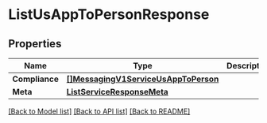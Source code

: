 # ListUsAppToPersonResponse

## Properties

Name | Type | Description | Notes
------------ | ------------- | ------------- | -------------
**Compliance** | [**[]MessagingV1ServiceUsAppToPerson**](messaging.v1.service.us_app_to_person.md) |  |[optional] 
**Meta** | [**ListServiceResponseMeta**](ListServiceResponse_meta.md) |  |[optional] 

[[Back to Model list]](../README.md#documentation-for-models) [[Back to API list]](../README.md#documentation-for-api-endpoints) [[Back to README]](../README.md)


